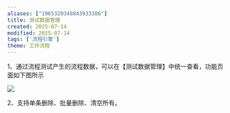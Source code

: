 ```yaml
---
aliases: ["1965320348843933386"]
title: 测试数据管理
created: 2025-07-14
modified: 2025-07-14
tags: ['流程引擎']
theme: 工作流程
---
```


1、通过流程测试产生的流程数据，可以在【测试数据管理】中统一查看，功能页面如下图所示

![](382160ef1385804c54d74eca1e3d6694.jpg)

2、支持单条删除、批量删除、清空所有。
